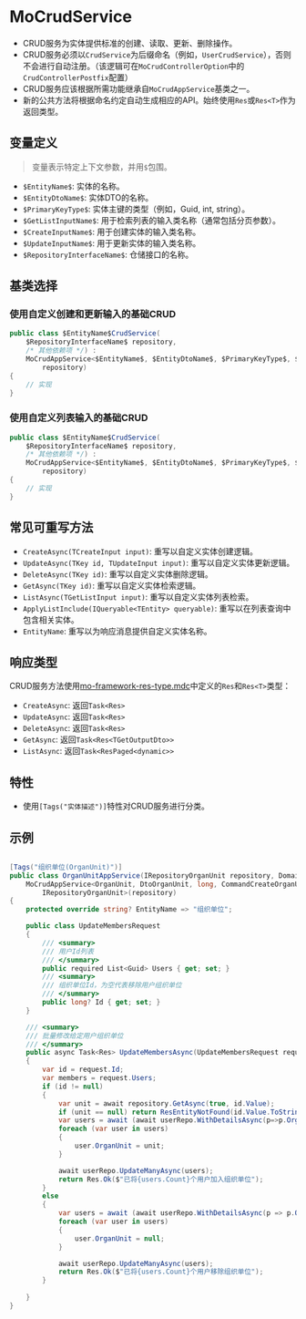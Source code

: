 # MoCrudService

- CRUD服务为实体提供标准的创建、读取、更新、删除操作。
- CRUD服务必须以`CrudService`为后缀命名（例如，`UserCrudService`），否则不会进行自动注册。（该逻辑可在`MoCrudControllerOption`中的`CrudControllerPostfix`配置）
- CRUD服务应该根据所需功能继承自`MoCrudAppService`基类之一。
- 新的公共方法将根据命名约定自动生成相应的API。始终使用`Res`或`Res<T>`作为返回类型。

## 变量定义

> 变量表示特定上下文参数，并用`$`包围。

- `$EntityName$`: 实体的名称。
- `$EntityDtoName$`: 实体DTO的名称。
- `$PrimaryKeyType$`: 实体主键的类型（例如，Guid, int, string）。
- `$GetListInputName$`: 用于检索列表的输入类名称（通常包括分页参数）。
- `$CreateInputName$`: 用于创建实体的输入类名称。
- `$UpdateInputName$`: 用于更新实体的输入类名称。
- `$RepositoryInterfaceName$`: 仓储接口的名称。


## 基类选择

### 使用自定义创建和更新输入的基础CRUD
```cs
public class $EntityName$CrudService(
    $RepositoryInterfaceName$ repository, 
    /* 其他依赖项 */) : 
    MoCrudAppService<$EntityName$, $EntityDtoName$, $PrimaryKeyType$, $CreateInputName$, $UpdateInputName$, $RepositoryInterfaceName$>(
        repository)
{
    // 实现 
}
```

### 使用自定义列表输入的基础CRUD
```cs
public class $EntityName$CrudService(
    $RepositoryInterfaceName$ repository, 
    /* 其他依赖项 */) : 
    MoCrudAppService<$EntityName$, $EntityDtoName$, $PrimaryKeyType$, $GetListInputName$, $CreateInputName$, $UpdateInputName$, $RepositoryInterfaceName$>(
        repository)
{
    // 实现
}
```

## 常见可重写方法

- `CreateAsync(TCreateInput input)`: 重写以自定义实体创建逻辑。
- `UpdateAsync(TKey id, TUpdateInput input)`: 重写以自定义实体更新逻辑。
- `DeleteAsync(TKey id)`: 重写以自定义实体删除逻辑。
- `GetAsync(TKey id)`: 重写以自定义实体检索逻辑。
- `ListAsync(TGetListInput input)`: 重写以自定义实体列表检索。
- `ApplyListInclude(IQueryable<TEntity> queryable)`: 重写以在列表查询中包含相关实体。
- `EntityName`: 重写以为响应消息提供自定义实体名称。

## 响应类型

CRUD服务方法使用[mo-framework-res-type.mdc](mdc:MoLibrary/rules/en/mo-framework-res-type.mdc)中定义的`Res`和`Res<T>`类型：

- `CreateAsync`: 返回`Task<Res>`
- `UpdateAsync`: 返回`Task<Res>`
- `DeleteAsync`: 返回`Task<Res>`
- `GetAsync`: 返回`Task<Res<TGetOutputDto>>`
- `ListAsync`: 返回`Task<ResPaged<dynamic>>`

## 特性

- 使用`[Tags("实体描述")]`特性对CRUD服务进行分类。

## 示例

```cs

[Tags("组织单位(OrganUnit)")]
public class OrganUnitAppService(IRepositoryOrganUnit repository, DomainOrganUnitManager manager, IRepositoryUser userRepo) :
    MoCrudAppService<OrganUnit, DtoOrganUnit, long, CommandCreateOrganUnit, CommandUpdateOrganUnit,
        IRepositoryOrganUnit>(repository)
{
    protected override string? EntityName => "组织单位";

    public class UpdateMembersRequest
    {
        /// <summary>
        /// 用户Id列表
        /// </summary>
        public required List<Guid> Users { get; set; }
        /// <summary>
        /// 组织单位Id，为空代表移除用户组织单位
        /// </summary>
        public long? Id { get; set; }
    }

    /// <summary>
    /// 批量修改给定用户组织单位
    /// </summary>
    public async Task<Res> UpdateMembersAsync(UpdateMembersRequest request)
    {
        var id = request.Id;
        var members = request.Users;
        if (id != null)
        {
            var unit = await repository.GetAsync(true, id.Value);
            if (unit == null) return ResEntityNotFound(id.Value.ToString());
            var users = await (await userRepo.WithDetailsAsync(p=>p.OrganUnit!)).Where(p => members.Contains(p.Id)).ToListAsync();
            foreach (var user in users)
            {
                user.OrganUnit = unit;
            }

            await userRepo.UpdateManyAsync(users);
            return Res.Ok($"已将{users.Count}个用户加入组织单位");
        }
        else
        {
            var users = await (await userRepo.WithDetailsAsync(p => p.OrganUnit!)).Where(p => members.Contains(p.Id) && p.OrganUnit != null).ToListAsync(); 
            foreach (var user in users)
            {
                user.OrganUnit = null;
            }

            await userRepo.UpdateManyAsync(users);
            return Res.Ok($"已将{users.Count}个用户移除组织单位");
        }
      
    }
}
``` 
